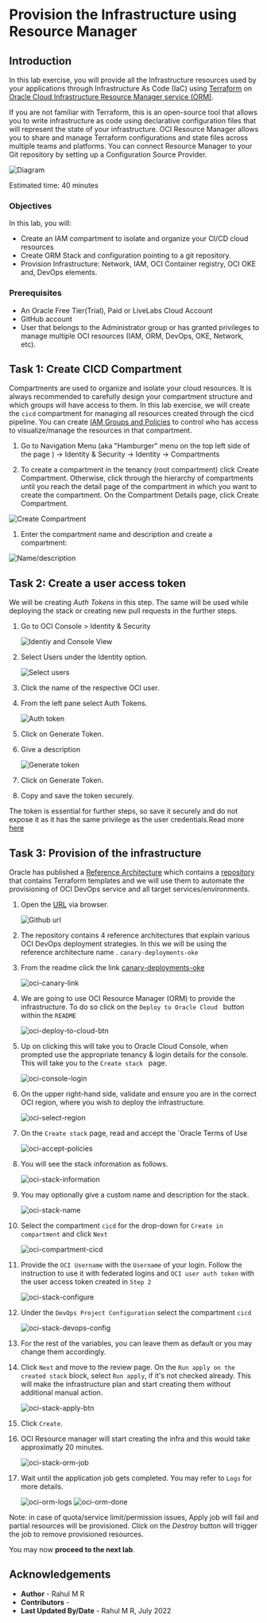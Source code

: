 # Provision the Infrastructure using Resource Manager

## Introduction

In this lab exercise, you will provide all the Infrastructure resources used by your applications through Infrastructure As Code (IaC) using [Terraform](https://www.terraform.io) on [Oracle Cloud Infrastructure Resource Manager service (ORM)](https://docs.oracle.com/en-us/iaas/Content/ResourceManager/Concepts/resourcemanager.htm).

If you are not familiar with Terraform, this is an open-source tool that allows you to write infrastructure as code using declarative configuration files that will represent the state of your infrastructure. OCI Resource Manager allows you to share and manage Terraform configurations and state files across multiple teams and platforms. You can connect Resource Manager to your Git repository by setting up a Configuration Source Provider.

![Diagram](./images/oci-canary-oke-ref-arch.png)

Estimated time: 40 minutes

### Objectives

In this lab, you will:

* Create an IAM compartment to isolate and organize your CI/CD cloud resources
* Create ORM Stack and configuration pointing to a git repository.
* Provision Infrastructure: Network, IAM, OCI Container registry, OCI OKE and, DevOps elements.

### Prerequisites

* An Oracle Free Tier(Trial), Paid or LiveLabs Cloud Account
* GitHub account
* User that belongs to the Administrator group or has granted privileges to manage multiple OCI resources (IAM, ORM, DevOps, OKE, Network, etc).

## Task 1: Create CICD Compartment

Compartments are used to organize and isolate your cloud resources. It is always recommended to carefully design your compartment structure and which groups will have access to them. In this lab exercise, we will create the `cicd` compartment for managing all resources created through the cicd pipeline. You can create [IAM Groups and Policies](https://docs.oracle.com/en-us/iaas/Content/Identity/Concepts/policygetstarted.htm) to control who has access to visualize/manage the resources in that compartment.

1. Go to Navigation Menu (aka "Hamburger" menu on the top left side of the page ) -> Identity & Security -> Identity -> Compartments

1. To create a compartment in the tenancy (root compartment) click Create Compartment.
   Otherwise, click through the hierarchy of compartments until you reach the detail page of the compartment in which you want to create the compartment. On the Compartment Details page, click Create Compartment.


![Create Compartment](./images/oci-create-compartment-btn.png)

1. Enter the compartment name and description and create a compartment:

![Name/description](./images/oci-create-compartment-action.png)


## Task 2: Create a user access token

We will be creating *Auth Tokens* in this step. The same will be used while deploying the stack or creating new pull requests in the further steps.

1. Go to OCI Console > Identity & Security

   ![Identiy and Console View](./images/oci-identiy-console.png)

2. Select Users under the Identity option.

   ![Select users](./images/oci-identity-select-user.png)

3. Click the name of the respective OCI user.

4. From the left pane select Auth Tokens.

   ![Auth token](./images/oci-identity-user-authtoekn-view.png)

5. Click on Generate Token.
6. Give a description

   ![Generate token](./images/oci-generate-token.png)

7. Click on Generate Token.
8. Copy and save the token securely.

The token is essential for further steps, so save it securely and do not expose it as it has the same privilege as the user credentials.Read more [here](https://docs.oracle.com/en-us/iaas/Content/Identity/Tasks/managingcredentials.htm#Working)


## Task 3: Provision of the infrastructure

Oracle has published a [Reference Architecture](https://docs.oracle.com/en/solutions/build-cicd-pipelines-devops-function/) which contains a  [repository](https://github.com/oracle-devrel/terraform-oci-arch-devops-deployment-strategies) that contains Terraform templates and we will use them to automate the provisioning of OCI DevOps service and all target services/environments.

1. Open the [URL](https://github.com/oracle-devrel/terraform-oci-arch-devops-deployment-strategies) via browser.

   ![Github url](./images/oci-github-ra.png)

2. The repository contains 4 reference architectures that explain various OCI DevOps deployment strategies. In this we will be using the reference architecture name . `canary-deployments-oke`
3. From the readme click the link [canary-deployments-oke](https://github.com/oracle-devrel/terraform-oci-arch-devops-deployment-strategies/tree/main/canary-deployments-oke)

   ![oci-canary-link](images/oci-canary-link.png)

4. We are going to use OCI Resource Manager (ORM) to provide the infrastructure. To do so click on the `Deploy to Oracle Cloud ` button within the `README`

   ![oci-deploy-to-cloud-btn](images/oci-deploy-to-cloud-btn.png)

5. Up on clicking this will take you to Oracle Cloud Console, when prompted use the appropriate tenancy & login details for the console. This will take you to the `Create stack ` page.

   ![oci-console-login](images/oci-console-login.png)

6. On the upper right-hand side, validate and ensure you are in the correct OCI region, where you wish to deploy the infrastructure.

   ![oci-select-region](images/oci-select-region.png)

7. On the `Create stack` page, read and accept the `Oracle Terms of Use

   ![oci-accept-policies](images/oci-accept-policies.png)
8. You will see the stack information as follows.

   ![oci-stack-information](images/oci-stack-information.png)

9. You may optionally give a custom name and description for the stack.

   ![oci-stack-name](images/oci-stack-name.png)

10. Select the compartment `cicd` for the drop-down for `Create in compartment` and click `Next`

    ![oci-compartment-cicd](images/oci-compartment-cicd.png)

11. Provide the `OCI Username` with the `Username` of your login. Follow the instruction to use it with federated logins and `OCI user auth token` with the user access token created in `Step 2`

    ![oci-stack-configure](images/oci-stack-configure.png)

12. Under the `DevOps Project Configuration` select the compartment `cicd`

    ![oci-stack-devops-config](images/oci-stack-devops-config.png)

13. For the rest of the variables, you can leave them as default or you may change them accordingly.
14. Click `Next` and move to the review page. On the `Run apply on the created stack` block, select `Run apply`, if it's not checked already. This will make the infrastructure plan and start creating them without additional manual action.

    ![oci-stack-apply-btn](images/oci-stack-apply-btn.png)

15. Click `Create`.
16. OCI Resource manager will start creating the infra and this would take approximatly 20 minutes.

    ![oci-stack-orm-job](images/oci-stack-orm-job.png)

17. Wait until the application job gets completed. You may refer to `Logs` for more details.

    ![oci-orm-logs](images/oci-orm-logs.png)
    ![oci-orm-done](images/oci-orm-done.png)

Note: in case of quota/service limit/permission issues, Apply job will fail and partial resources will be provisioned. Click on the *Destroy* button will trigger the job to remove provisioned resources.


You may now **proceed to the next lab**.

## Acknowledgements

* **Author** - Rahul M R
* **Contributors** -
* **Last Updated By/Date** - Rahul M R, July 2022

